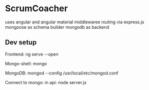 # ScrumCoacher

uses angular and angular material
middlewaree routing via express.js
mongoose as schema builder
mongodb as backend

## Dev setup

Frontend:  ng serve --open 

Mongo-shell: mongo

MongoDB: mongod --config /usr/local/etc/mongod.conf

Connect to mongo: in api: node server.js
